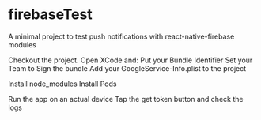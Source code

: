 # firebaseTest
A minimal project to test push notifications with react-native-firebase modules

Checkout the project.
Open XCode and:
  Put your Bundle Identifier
  Set your Team to Sign the bundle
  Add your GoogleService-Info.plist to the project

Install node_modules
Install Pods

Run the app on an actual device
Tap the get token button and check the logs
